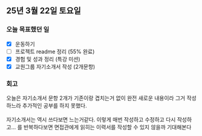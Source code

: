 ## 25년 3월 22일 토요일

### 오늘 목표했던 일
- [x] 운동하기
- [ ] 프로젝트 readme 정리 (55% 완료)
- [x] 경험 및 성과 정리 (특강 미션)
- [x] 교원그룹 자기소개서 작성 (2개문항)

### 회고 
오늘은 자기소개서 문항 2개가 기존이랑 겹치는거 없이 완전 새로운 내용이라 그거 작성하느라 추가적인 공부를 하지 못했다. 
</br>
</br>
자기소개서는 역시 쓰다보면 느는거같다. 이렇게 매번 작성하고 수정하고 다시 작성하고... 를 반복하다보면 면접관에게 읽히는 이력서를 작성할 수 있지 않을까 기대해본다 
